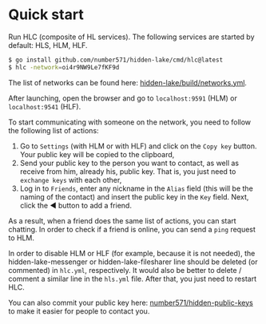 # Quick start

Run HLC (composite of HL services). The following services are started by default: HLS, HLM, HLF.

```bash
$ go install github.com/number571/hidden-lake/cmd/hlc@latest
$ hlc -network=oi4r9NW9Le7fKF9d
```

The list of networks can be found here: [hidden-lake/build/networks.yml](https://github.com/number571/hidden-lake/blob/master/build/networks.yml).

After launching, open the browser and go to `localhost:9591` (HLM) or `localhost:9541` (HLF).

To start communicating with someone on the network, you need to follow the following list of actions:
1. Go to `Settings` (with HLM or with HLF) and click on the `Copy key` button. Your public key will be copied to the clipboard,
2. Send your public key to the person you want to contact, as well as receive from him, already his, public key. That is, you just need to `exchange keys` with each other,
3. Log in to `Friends`, enter any nickname in the `Alias` field (this will be the naming of the contact) and insert the public key in the `Key` field. Next, click the ◀ button to add a friend.

As a result, when a friend does the same list of actions, you can start chatting. In order to check if a friend is online, you can send a `ping` request to HLM.

In order to disable HLM or HLF (for example, because it is not needed), the hidden-lake-messenger or hidden-lake-filesharer line should be deleted (or commented) in `hlc.yml`, respectively. It would also be better to delete / comment a similar line in the `hls.yml` file. After that, you just need to restart HLC.

You can also commit your public key here: [number571/hidden-public-keys](https://github.com/number571/hidden-public-keys) to make it easier for people to contact you.
